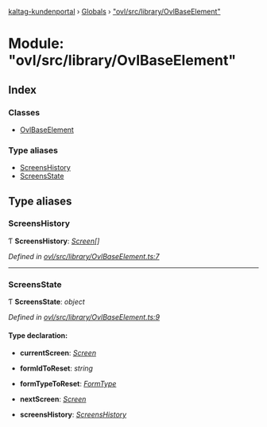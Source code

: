 [kaltag-kundenportal](../README.md) › [Globals](../globals.md) › ["ovl/src/library/OvlBaseElement"](_ovl_src_library_ovlbaseelement_.md)

# Module: "ovl/src/library/OvlBaseElement"

## Index

### Classes

* [OvlBaseElement](../classes/_ovl_src_library_ovlbaseelement_.ovlbaseelement.md)

### Type aliases

* [ScreensHistory](_ovl_src_library_ovlbaseelement_.md#screenshistory)
* [ScreensState](_ovl_src_library_ovlbaseelement_.md#screensstate)

## Type aliases

###  ScreensHistory

Ƭ **ScreensHistory**: *[Screen](_test_src_statescreens_.md#screen)[]*

*Defined in [ovl/src/library/OvlBaseElement.ts:7](https://github.com/fopsdev/ovl/blob/d5eec59/ovl/src/library/OvlBaseElement.ts#L7)*

___

###  ScreensState

Ƭ **ScreensState**: *object*

*Defined in [ovl/src/library/OvlBaseElement.ts:9](https://github.com/fopsdev/ovl/blob/d5eec59/ovl/src/library/OvlBaseElement.ts#L9)*

#### Type declaration:

* **currentScreen**: *[Screen](_test_src_statescreens_.md#screen)*

* **formIdToReset**: *string*

* **formTypeToReset**: *[FormType](_ovl_src_library_forms_actions_.md#formtype)*

* **nextScreen**: *[Screen](_test_src_statescreens_.md#screen)*

* **screensHistory**: *[ScreensHistory](_ovl_src_library_ovlbaseelement_.md#screenshistory)*
